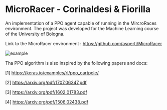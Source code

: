 # MicroRacer - Corinaldesi & Fiorilla

An implementation of a PPO agent capable of running in the MircroRaces environment.
The project was developed for the Machine Learning course of the University of Bologna. 

Link to the MicroRacer environment : https://github.com/asperti/MicroRacer 

![example](https://user-images.githubusercontent.com/27771578/151928586-f5513c6a-6604-49d6-a000-6b12291afc93.png)

Tha PPO algorithm is also inspired by the following papers and docs:

[1] https://keras.io/examples/rl/ppo_cartpole/

[2] https://arxiv.org/pdf/1707.06347.pdf

[3] https://arxiv.org/pdf/1602.01783.pdf

[4] https://arxiv.org/pdf/1506.02438.pdf
